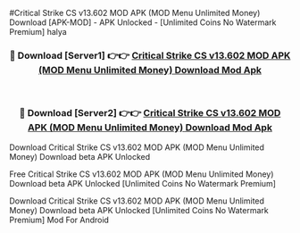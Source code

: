 #Critical Strike CS v13.602 MOD APK (MOD Menu Unlimited Money) Download [APK-MOD] - APK Unlocked - [Unlimited Coins No Watermark Premium] halya



<div align="center">

<h3>🔴 Download [Server1] 👉👉 <a href="https://momento.my/?title=Critical_Strike_CS_v13.602_MOD_APK_(MOD_Menu_Unlimited_Money)_Download">Critical Strike CS v13.602 MOD APK (MOD Menu Unlimited Money) Download Mod Apk</a></h3><br>

<h3>🔴 Download [Server2] 👉👉 <a href="https://momento.my/?title=Critical_Strike_CS_v13.602_MOD_APK_(MOD_Menu_Unlimited_Money)_Download">Critical Strike CS v13.602 MOD APK (MOD Menu Unlimited Money) Download Mod Apk</a></h3>
</div>



Download Critical Strike CS v13.602 MOD APK (MOD Menu Unlimited Money) Download beta APK Unlocked

Free Critical Strike CS v13.602 MOD APK (MOD Menu Unlimited Money) Download beta APK Unlocked [Unlimited Coins No Watermark Premium]

Download Critical Strike CS v13.602 MOD APK (MOD Menu Unlimited Money) Download beta APK Unlocked [Unlimited Coins No Watermark Premium] Mod For Android
